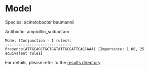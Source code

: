 
# Model

Species: acinetobacter baumannii

Antibiotic: ampicillin_sulbactam

```
Model (Conjunction - 1 rules):
------------------------------
Presence(ATTGCAGCTGCTGGTATTGCGATTCAGCAAA) [Importance: 1.00, 25 equivalent rules]

```

For details, please refer to the [results directory](../../../../../results/scm_b/acinetobacter+baumannii/ampicillin_sulbactam/repeat_4/).


